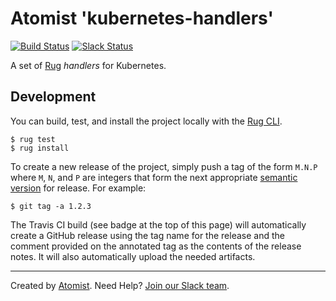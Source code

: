 # Atomist 'kubernetes-handlers'

[![Build Status](https://travis-ci.org/atomist-rugs/kubernetes-handlers.svg?branch=master)](https://travis-ci.org/atomist-rugs/kubernetes-handlers)
[![Slack Status](https://join.atomist.com/badge.svg)](https://join.atomist.com)

[rug]: http://docs.atomist.com/

A set of [Rug][rug] _handlers_ for Kubernetes.

[rug]: https://github.com/atomist/rug

## Development

You can build, test, and install the project locally with
the [Rug CLI][cli].

[cli]: https://github.com/atomist/rug-cli

```
$ rug test
$ rug install
```

To create a new release of the project, simply push a tag of the form
`M.N.P` where `M`, `N`, and `P` are integers that form the next
appropriate [semantic version][semver] for release.  For example:

[semver]: http://semver.org

```
$ git tag -a 1.2.3
```

The Travis CI build (see badge at the top of this page) will
automatically create a GitHub release using the tag name for the
release and the comment provided on the annotated tag as the contents
of the release notes.  It will also automatically upload the needed
artifacts.

---
Created by [Atomist][atomist].
Need Help?  [Join our Slack team][slack].

[atomist]: https://www.atomist.com/
[slack]: https://join.atomist.com/
